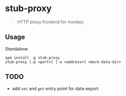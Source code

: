 # stub-proxy

> HTTP proxy frontend for monkey

## Usage

Standalone

    npm install -g stub-proxy
    stub-proxy [-p <port>] [-a <address>] <mock-data-dir>

## TODO

* add `set` and `get` entry point for data export
